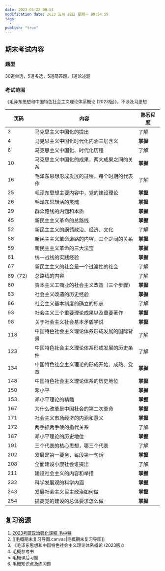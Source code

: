 ```yaml
---
date: 2023-05-22 09:54
modification date: 2023 五月 22日 星期一 09:54:59
tags:
  - 
publish: "true"
---
```


## 期末考试内容

### 题型

30道单选，5道多选，5道简答题，1道论述题  

### 考试范围

《毛泽东思想和中国特色社会主义理论体系概论 (2023版)》，不涉及习思想

| 页码 | 内容                                   | 熟悉程度 |
|-----|--------------------------------------|--------|
| 3   | 马克思主义中国化的提出                  | 了解   |
| 4   | 马克思主义中国化时代化内涵三层含义         | **掌握**   |
| 6   | 马克思主义中国化、时代化历程              | 了解   |
| 10  | 马克思主义中国化的成果，两大成果之间的关系 | **掌握**   |
| 16  | 毛泽东思想形成发展的过程，每个时期的代表作 | 了解   |
| 25  | 毛泽东思想主要内容中，党的建设理论         | **掌握**   |
| 26  | 毛泽东思想活的灵魂                       | **掌握**   |
| 29  | 群众路线的内涵和本质                      | **掌握**   |
| 45  | 新民主主义革命的总路线                    | **掌握**   |
| 52  | 新民主主义的纲领政治、经济、文化            | 了解   |
| 58  | 新民主主义革命道路的内容，三个之间的关系       | **掌握**   |
| 59  | 新民主主义革命的三大法宝                  | **掌握**   |
| 61  | 统一战线的实践经验                        | **掌握**   |
| 67  | 新民主主义的社会是一个过渡性的社会         | 了解   |
| 69（72） | 总路线的内容                          | 了解   |
| 80  | 资本主义工商业的社会主义改造（三个步骤）   | **掌握**   |
| 83  | 社会主义改造的历史经验                    | **掌握**   |
| 86  | 社会主义基本制度的确立的标志               | 了解   |
| 93  | 社会主义三个重要理论成果以及重要著作             | **掌握**   |
| 98  | 关于社会主义社会基本矛盾学说                | **掌握**   |
| 118 | 中国特色社会主义理论体系形成发展的国际背景                                | 了解   |
| 123 | 中国特色社会主义理论体系形成发展的历史条件                                | 了解   |
| 134 | 中国特色社会主义理论的形成开始、成熟、党章 | **掌握**   |
| 148 | 中国特色社会主义理论体系的历史地位         | **掌握**   |
| 150 | 邓小平                                  | **掌握**   |
| 153 | 邓小平理论的精髓                        | **掌握**   |
| 167 | 为什么改革是中国社会的第二次革命           | **掌握**   |
| 171 | 社会主义市场经济的内涵和意义               | **掌握**   |
| 172 | 两手抓两手硬的指代关系                          | 了解 |
| 187 | 邓小平理论的历史地位                     | **掌握**   |
| 191 | 三个代表的核心思想，哪三个代表              | 了解   |
| 202 | 发展是第一要务，每段第一句话                | **掌握**   |
| 208 | 全面建设小康社会谁提出                    | 了解   |
| 211 | 建设社会主义的内容和举措                  | **掌握**   |
| 232 | 科学发展观的科学内涵                      | **掌握**   |
| 243 | 发展社会主义民主政治如何做                  | **掌握**   |
| 254 | 提高党的建设的总体要求怎么做                | **掌握**   |

## 复习资源

1. [2023考研政治强化课程 毛中特](https://www.youtube.com/watch?v=03zEd7_MlmU&list=PLPuGrd76gP0iPPs085P44-rnwk0qbBeHI&index=68)
2. [[毛概期末复习导图.canvas|毛概期末复习导图]]
3. 《毛泽东思想和中国特色社会主义理论体系概论 (2023版)》
4. 毛概参考书
5. 毛概课后习题
6. 毛概知识点及练习题
